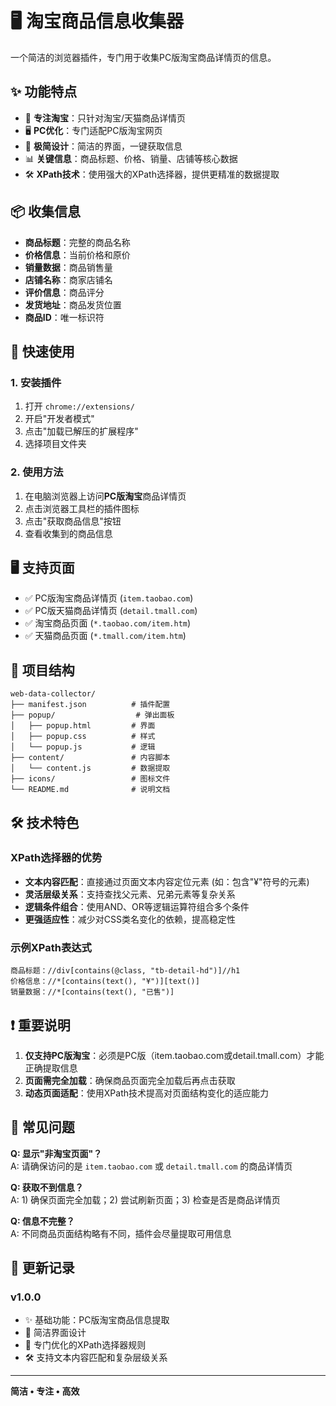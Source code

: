 # 🖥️ 淘宝商品信息收集器

一个简洁的浏览器插件，专门用于收集PC版淘宝商品详情页的信息。

## ✨ 功能特点

- 🎯 **专注淘宝**：只针对淘宝/天猫商品详情页
- 🖥️ **PC优化**：专门适配PC版淘宝网页
- 🚀 **极简设计**：简洁的界面，一键获取信息
- 📊 **关键信息**：商品标题、价格、销量、店铺等核心数据
- 🛠️ **XPath技术**：使用强大的XPath选择器，提供更精准的数据提取

## 📦 收集信息

- **商品标题**：完整的商品名称
- **价格信息**：当前价格和原价
- **销量数据**：商品销售量
- **店铺名称**：商家店铺名
- **评价信息**：商品评分
- **发货地址**：商品发货位置
- **商品ID**：唯一标识符

## 🚀 快速使用

### 1. 安装插件
1. 打开 `chrome://extensions/`
2. 开启"开发者模式"
3. 点击"加载已解压的扩展程序"
4. 选择项目文件夹

### 2. 使用方法
1. 在电脑浏览器上访问**PC版淘宝**商品详情页
2. 点击浏览器工具栏的插件图标
3. 点击"获取商品信息"按钮
4. 查看收集到的商品信息

## 🖥️ 支持页面

- ✅ PC版淘宝商品详情页 (`item.taobao.com`)
- ✅ PC版天猫商品详情页 (`detail.tmall.com`)
- ✅ 淘宝商品页面 (`*.taobao.com/item.htm`)
- ✅ 天猫商品页面 (`*.tmall.com/item.htm`)

## 🔧 项目结构

```
web-data-collector/
├── manifest.json          # 插件配置
├── popup/                  # 弹出面板
│   ├── popup.html         # 界面
│   ├── popup.css          # 样式
│   └── popup.js           # 逻辑
├── content/               # 内容脚本
│   └── content.js         # 数据提取
├── icons/                 # 图标文件
└── README.md              # 说明文档
```

## 🛠️ 技术特色

### XPath选择器的优势
- **文本内容匹配**：直接通过页面文本内容定位元素 (如：包含"¥"符号的元素)
- **灵活层级关系**：支持查找父元素、兄弟元素等复杂关系
- **逻辑条件组合**：使用AND、OR等逻辑运算符组合多个条件
- **更强适应性**：减少对CSS类名变化的依赖，提高稳定性

### 示例XPath表达式
```
商品标题：//div[contains(@class, "tb-detail-hd")]//h1
价格信息：//*[contains(text(), "¥")][text()]
销量数据：//*[contains(text(), "已售")]
```

## ❗ 重要说明

1. **仅支持PC版淘宝**：必须是PC版（item.taobao.com或detail.tmall.com）才能正确提取信息
2. **页面需完全加载**：确保商品页面完全加载后再点击获取
3. **动态页面适配**：使用XPath技术提高对页面结构变化的适应能力

## 🐛 常见问题

**Q: 显示"非淘宝页面"？**  
A: 请确保访问的是 `item.taobao.com` 或 `detail.tmall.com` 的商品详情页

**Q: 获取不到信息？**  
A: 1) 确保页面完全加载；2) 尝试刷新页面；3) 检查是否是商品详情页

**Q: 信息不完整？**  
A: 不同商品页面结构略有不同，插件会尽量提取可用信息

## 📝 更新记录

### v1.0.0
- ✨ 基础功能：PC版淘宝商品信息提取
- 🎨 简洁界面设计  
- 🔧 专门优化的XPath选择器规则
- 🛠️ 支持文本内容匹配和复杂层级关系

---

**简洁 • 专注 • 高效**